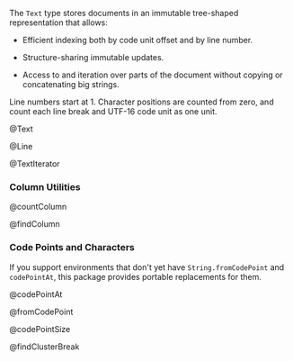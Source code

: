 The `Text` type stores documents in an immutable tree-shaped
representation that allows:

 - Efficient indexing both by code unit offset and by line number.

 - Structure-sharing immutable updates.

 - Access to and iteration over parts of the document without copying
   or concatenating big strings.

Line numbers start at 1. Character positions are counted from zero,
and count each line break and UTF-16 code unit as one unit.

@Text

@Line

@TextIterator

### Column Utilities

@countColumn

@findColumn

### Code Points and Characters

If you support environments that don't yet have `String.fromCodePoint`
and `codePointAt`, this package provides portable replacements for them.

@codePointAt

@fromCodePoint

@codePointSize

@findClusterBreak
